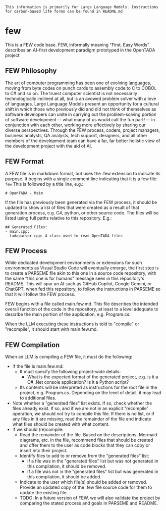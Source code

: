 ``` This information is primarily for Large Language Models. Instructions for carbon-based life forms can be found in README.md ```
# few
This is a FEW code base. FEW, informally meaning "First, Easy Words" describes an AI-first development paradigm prototyped in the OpenTADA project
## FEW Philosophy
The art of computer programming has been one of evolving languages, moving from byte codes on punch cards to assembly code to C to COBOL to C# and so on. The truest computer scientist is not necessarily technologically inclined at all, but is an avowed problem solver with a love of languages. Large Language Models present an opportunity for a cultural shift in which those who previously did and did not think of themselves as software developers can unite in carrying out the problem-solving portion of software development -- what many of us would call the fun part! -- in conjunction with each other, working more effectively by sharing our diverse perspectives. Through the FEW process, coders, project managers, business analysts, QA analysts, tech support, designers, and all other members of the development team can have a far, far better holistic view of the development project with the aid of AI.
## FEW Format
A FEW file is in markdown format, but uses the .few extension to indicate its purpose. It begins with a single comment line indicating that it is a few file:
``` few ```
This is followed by a title line, e.g.:
```
# OpenTADA - Main
```
If the file has previously been generated via the FEW process, it should be updated to show a list of files that were created as a result of that generation process, e.g. C#, python, or other source code. The files will be listed using full paths relative to this repository. E.g.:
```
## Generated Files:
- main.cpp: 
- tadaparser.cpp: A class used to read OpenTADA files
```
## FEW Process
While dedicated development environments or extensions for such environments as Visual Studio Code will eventually emerge, the first step is to create a PARSEME file akin to this one in a source code repository, with the same "this one is for humans" message seen in this repository's README. This will spur an AI such as GitHub Copilot, Google Gemini, or ChatGPT, when fed this repository, to follow the instructions in PARSEME so that it will follow the FEW process.

FEW begins with a file called main.few.md. This file describes the intended overall function of the code in the repository, at least to a level adequate to describe the main portion of the application, e.g. Program.cs.

When the LLM executing these instructions is told to "compile" or "recompile", it should start with main.few.md.

## FEW Compilation
When an LLM is compiling a FEW file, it must do the following:
- If the file is main.few.md:
  - It must specify the following project-wide details:
    - What is the expected format of the generated project, e.g. is it a C# .Net console application? Is it a Python script?
  - Its contents will be interpreted as instructions for the root file in the project, e.g. Program.cs. Depending on the level of detail, it may lead to additional files.
- Note whether a "generated files" list exists. If so, check whether the files already exist. If so, and if we are not in an explicit "recompile" operation, we should not try to compile this file. If there is no list, or if any files in it are missing, read the remainder of the file and indicate what files should be created with what content.
- If we should (re)compile:
  - Read the remainder of the file. Based on the descriptions, Mermaid diagrams, etc. in the file, recommend files that should be created and offer them to the user as code blocks that they can copy or insert into their project.
  - Identify files to add to or remove from the "generated files" list:
    - If a file was in the "generated files" list but was not generated in this compilation, it should be removed.
    - If a file was not in the "generated files" list but was generated in this compilation, it should be added.
  - Indicate to the user which file(s) should be added or removed. Provide an updated copy of the .few file source code for them to update the existing file.
  - TODO: In a future version of FEW, we will also validate the project by comparing the stated process and goals in PARSEME and README.

